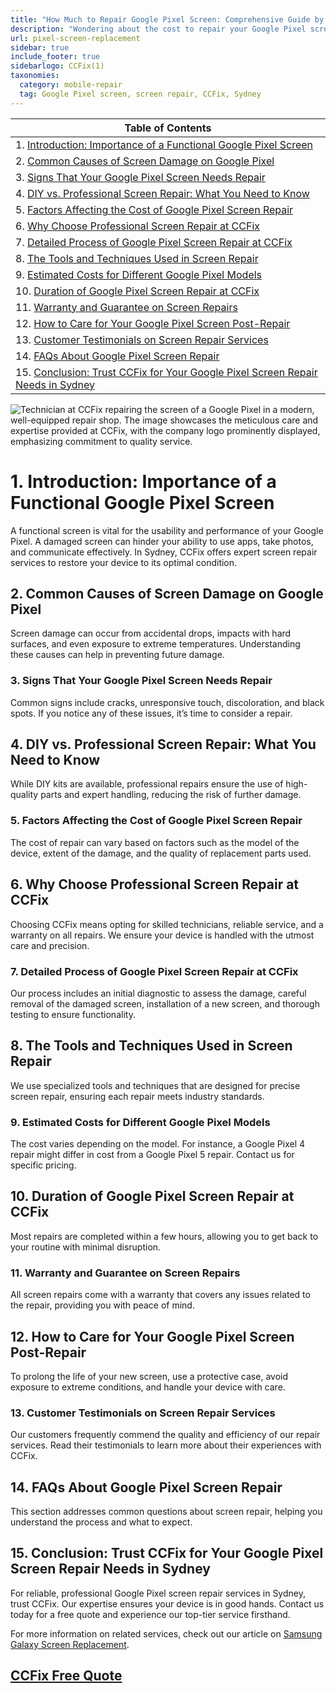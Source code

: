 ```yaml
---
title: "How Much to Repair Google Pixel Screen: Comprehensive Guide by CCFix"
description: "Wondering about the cost to repair your Google Pixel screen? Discover professional repair services at CCFix in Sydney. Get a free quote today!"
url: pixel-screen-replacement
sidebar: true
include_footer: true
sidebarlogo: CCFix(1)
taxonomies:
  category: mobile-repair
  tag: Google Pixel screen, screen repair, CCFix, Sydney
---
```


| **Table of Contents**                                               |
|---------------------------------------------------------------------|
| 1. [Introduction: Importance of a Functional Google Pixel Screen](#1-introduction-importance-of-a-functional-google-pixel-screen) |
| 2. [Common Causes of Screen Damage on Google Pixel](#2-common-causes-of-screen-damage-on-google-pixel) |
| 3. [Signs That Your Google Pixel Screen Needs Repair](#3-signs-that-your-google-pixel-screen-needs-repair) |
| 4. [DIY vs. Professional Screen Repair: What You Need to Know](#4-diy-vs-professional-screen-repair-what-you-need-to-know) |
| 5. [Factors Affecting the Cost of Google Pixel Screen Repair](#5-factors-affecting-the-cost-of-google-pixel-screen-repair) |
| 6. [Why Choose Professional Screen Repair at CCFix](#6-why-choose-professional-screen-repair-at-ccfix) |
| 7. [Detailed Process of Google Pixel Screen Repair at CCFix](#7-detailed-process-of-google-pixel-screen-repair-at-ccfix) |
| 8. [The Tools and Techniques Used in Screen Repair](#8-the-tools-and-techniques-used-in-screen-repair) |
| 9. [Estimated Costs for Different Google Pixel Models](#9-estimated-costs-for-different-google-pixel-models) |
| 10. [Duration of Google Pixel Screen Repair at CCFix](#10-duration-of-google-pixel-screen-repair-at-ccfix) |
| 11. [Warranty and Guarantee on Screen Repairs](#11-warranty-and-guarantee-on-screen-repairs) |
| 12. [How to Care for Your Google Pixel Screen Post-Repair](#12-how-to-care-for-your-google-pixel-screen-post-repair) |
| 13. [Customer Testimonials on Screen Repair Services](#13-customer-testimonials-on-screen-repair-services) |
| 14. [FAQs About Google Pixel Screen Repair](#14-faqs-about-google-pixel-screen-repair) |
| 15. [Conclusion: Trust CCFix for Your Google Pixel Screen Repair Needs in Sydney](#15-conclusion-trust-ccfix-for-your-google-pixel-screen-repair-needs-in-sydney) |

![Technician at CCFix repairing the screen of a Google Pixel in a modern, well-equipped repair shop. The image showcases the meticulous care and expertise provided at CCFix, with the company logo prominently displayed, emphasizing commitment to quality service.](/images/ccfix-google-pixel-screen-repair.webp "CCFix technician repairing a Google Pixel screen, demonstrating detailed repair work in a clean, professional environment.")

# **1. Introduction: Importance of a Functional Google Pixel Screen**
A functional screen is vital for the usability and performance of your Google Pixel. A damaged screen can hinder your ability to use apps, take photos, and communicate effectively. In Sydney, CCFix offers expert screen repair services to restore your device to its optimal condition.

## **2. Common Causes of Screen Damage on Google Pixel**
Screen damage can occur from accidental drops, impacts with hard surfaces, and even exposure to extreme temperatures. Understanding these causes can help in preventing future damage.

### **3. Signs That Your Google Pixel Screen Needs Repair**
Common signs include cracks, unresponsive touch, discoloration, and black spots. If you notice any of these issues, it’s time to consider a repair.

## **4. DIY vs. Professional Screen Repair: What You Need to Know**
While DIY kits are available, professional repairs ensure the use of high-quality parts and expert handling, reducing the risk of further damage.

### **5. Factors Affecting the Cost of Google Pixel Screen Repair**
The cost of repair can vary based on factors such as the model of the device, extent of the damage, and the quality of replacement parts used.

## **6. Why Choose Professional Screen Repair at CCFix**
Choosing CCFix means opting for skilled technicians, reliable service, and a warranty on all repairs. We ensure your device is handled with the utmost care and precision.

### **7. Detailed Process of Google Pixel Screen Repair at CCFix**
Our process includes an initial diagnostic to assess the damage, careful removal of the damaged screen, installation of a new screen, and thorough testing to ensure functionality.

## **8. The Tools and Techniques Used in Screen Repair**
We use specialized tools and techniques that are designed for precise screen repair, ensuring each repair meets industry standards.

### **9. Estimated Costs for Different Google Pixel Models**
The cost varies depending on the model. For instance, a Google Pixel 4 repair might differ in cost from a Google Pixel 5 repair. Contact us for specific pricing.

## **10. Duration of Google Pixel Screen Repair at CCFix**
Most repairs are completed within a few hours, allowing you to get back to your routine with minimal disruption.

### **11. Warranty and Guarantee on Screen Repairs**
All screen repairs come with a warranty that covers any issues related to the repair, providing you with peace of mind.

## **12. How to Care for Your Google Pixel Screen Post-Repair**
To prolong the life of your new screen, use a protective case, avoid exposure to extreme conditions, and handle your device with care.

### **13. Customer Testimonials on Screen Repair Services**
Our customers frequently commend the quality and efficiency of our repair services. Read their testimonials to learn more about their experiences with CCFix.

## **14. FAQs About Google Pixel Screen Repair**
This section addresses common questions about screen repair, helping you understand the process and what to expect.

## **15. Conclusion: Trust CCFix for Your Google Pixel Screen Repair Needs in Sydney**
For reliable, professional Google Pixel screen repair services in Sydney, trust CCFix. Our expertise ensures your device is in good hands. Contact us today for a free quote and experience our top-tier service firsthand.

For more information on related services, check out our article on [Samsung Galaxy Screen Replacement](https://ccfix.com.au/samsung-galaxy-screen-replacement).

 ## [CCFix Free Quote](https://form.jotform.com/241402975332857)
